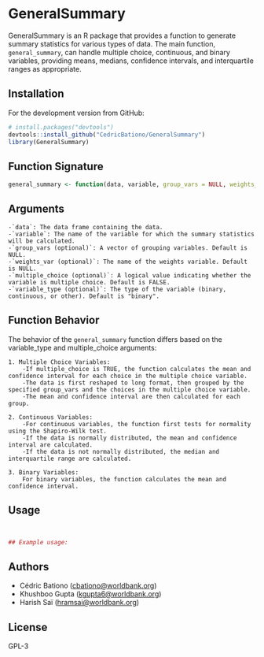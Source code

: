 # GeneralSummary

GeneralSummary is an R package that provides a function to generate summary statistics for various types of data. The main function, `general_summary`, can handle multiple choice, continuous, and binary variables, providing means, medians, confidence intervals, and interquartile ranges as appropriate.

## Installation

For the development version from GitHub:

```r
# install.packages("devtools")
devtools::install_github("CedricBationo/GeneralSummary")
library(GeneralSummary)
```
## Function Signature

```r
general_summary <- function(data, variable, group_vars = NULL, weights_var = NULL, multiple_choice = FALSE, variable_type = "binary")
```
## Arguments
    -`data`: The data frame containing the data.
    -`variable`: The name of the variable for which the summary statistics will be calculated.
    -`group_vars (optional)`: A vector of grouping variables. Default is NULL.
    -`weights_var (optional)`: The name of the weights variable. Default is NULL.
    -`multiple_choice (optional)`: A logical value indicating whether the variable is multiple choice. Default is FALSE.
    -`variable_type (optional)`: The type of the variable (binary, continuous, or other). Default is "binary".

## Function Behavior

The behavior of the `general_summary` function differs based on the variable_type and multiple_choice arguments:

    1. Multiple Choice Variables:
        -If multiple_choice is TRUE, the function calculates the mean and confidence interval for each choice in the multiple choice variable.
        -The data is first reshaped to long format, then grouped by the specified group_vars and the choices in the multiple choice variable.
        -The mean and confidence interval are then calculated for each group.

    2. Continuous Variables:
        -For continuous variables, the function first tests for normality using the Shapiro-Wilk test.
        -If the data is normally distributed, the mean and confidence interval are calculated.
        -If the data is not normally distributed, the median and interquartile range are calculated.

    3. Binary Variables:
        For binary variables, the function calculates the mean and confidence interval.
        
## Usage

```r


## Example usage:

```
##  Authors

   - Cédric Bationo (cbationo@worldbank.org)
   - Khushboo Gupta (kgupta6@worldbank.org)
   - Harish Saï (hramsai@worldbank.org)

## License
GPL-3
